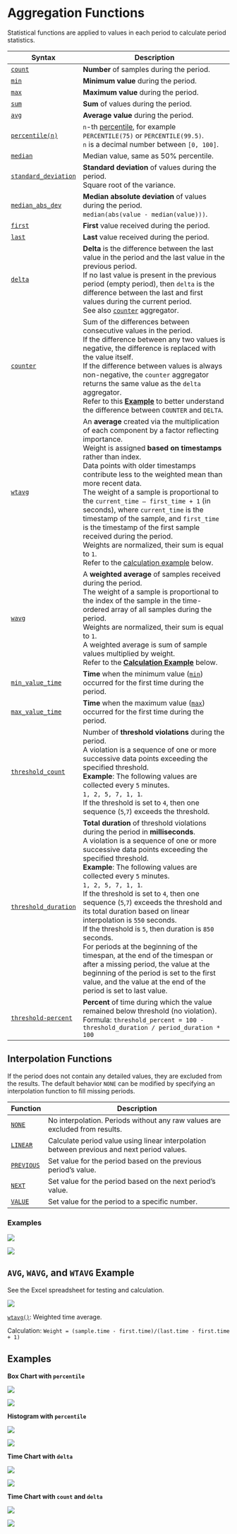 # Aggregation Functions

Statistical functions are applied to values in each period to calculate period statistics.

<!-- markdownlint-disable MD101 -->

| Syntax | Description
|--- |--- |
| <a name="count"></a>[`count`](#count) | **Number** of samples during the period. |
<a name="min"></a>[`min`](#min) | **Minimum value** during the period. |
<a name="max"></a>[`max`](#max) | **Maximum value** during the period. |
<a name="sum"></a>[`sum`](#sum) | **Sum** of values during the period. |
<a name="avg"></a>[`avg`](#avg) | **Average value** during the period. |
<a name="percentile"></a>[`percentile(n)`](#percentile)| `n`-th [percentile](https://axibase.com/docs/atsd/api/data/aggregation.html#percentile), for example `PERCENTILE(75)` or `PERCENTILE(99.5)`.<br>`n` is a decimal number between `[0, 100]`.|
<a name="median"></a>[`median`](#median) | Median value, same as 50% percentile. |
<a name="standard_deviation"></a>[`standard_deviation`](#standard_deviation) | **Standard deviation** of values during the period.<br>Square root of the variance. |
<a name="median_abs_dev"></a>[`median_abs_dev`](#median_abs_dev) | **Median absolute deviation** of values during the period.<br>`median(abs(value - median(value)))`. |
<a name="first"></a>[`first`](#first) | **First** value received during the period. |
<a name="last"></a>[`last`](#last) | **Last** value received during the period. |
<a name="delta"></a>[`delta`](#delta) | **Delta** is the difference between the last value in the period and the last value in the previous period.<br>If no last value is present in the previous period (empty period), then `delta` is the difference between the last and first values during the current period.<br>See also [`counter`](#counter) aggregator. |
<a name="counter"></a>[`counter`](#counter) | Sum of the differences between consecutive values in the period.<br>If the difference between any two values is negative, the difference is replaced with the value itself.<br>If the difference between values is always non-negative, the `counter` aggregator returns the same value as the `delta` aggregator.<br>Refer to this [**Example**](https://apps.axibase.com/chartlab/86c6b6e0) to better understand the difference between `COUNTER` and `DELTA`. |
<a name="wtavg"></a>[`wtavg`](#wtavg) | An **average** created via the multiplication of each component by a factor reflecting importance.<br>Weight is assigned **based on timestamps** rather than index.<br>Data points with older timestamps contribute less to the weighted mean than more recent data.<br>The weight of a sample is proportional to the `current_time – first_time + 1` (in seconds), where `current_time` is the timestamp of the sample, and `first_time` is the timestamp of the first sample received during the period.<br>Weights are normalized, their sum is equal to `1`.<br>Refer to the [calculation example](#avg-wavg-and-wtavg-example) below. |
<a name="wavg"></a>[`wavg`](#wavg) | A **weighted average** of samples received during the period.<br>The weight of a sample is proportional to the index of the sample in the time-ordered array of all samples during the period.<br>Weights are normalized, their sum is equal to `1`.<br>A weighted average is sum of sample values multiplied by weight.<br>Refer to the [**Calculation Example**](#avg-wavg-and-wtavg-example) below. |
<a name="min-value-time"></a>[`min_value_time`](#min-value-time) | **Time** when the minimum value ([`min`](#min)) occurred for the first time during the period. |
<a name="max-value-time"></a>[`max_value_time`](#max-value-time) | **Time** when the maximum value ([`max`](#max)) occurred for the first time during the period. |
<a name="threshold-count"></a>[`threshold_count`](#threshold-count) | Number of **threshold violations** during the period.<br>A violation is a sequence of one or more successive data points exceeding the specified threshold.<br>**Example**: The following values are collected every `5` minutes.<br>`1, 2, 5, 7, 1, 1`. <br>If the threshold is set to `4`, then one sequence (`5`,`7`) exceeds the threshold. |
<a name="threshold-duration"></a>[`threshold_duration`](#threshold-duration) | **Total duration** of threshold violations during the period in **milliseconds**.<br>A violation is a sequence of one or more successive data points exceeding the specified threshold.<br>**Example**: The following values are collected every `5` minutes.<br>`1, 2, 5, 7, 1, 1`.<br>If the threshold is set to `4`, then one sequence (`5`,`7`) exceeds the threshold and its total duration based on linear interpolation is `550` seconds.<br>If the threshold is `5`, then duration is `850` seconds.<br>For periods at the beginning of the timespan, at the end of the timespan or after a missing period, the value at the beginning of the period is set to the first value, and the value at the end of the period is set to last value. |
<a name="threshold-percent"></a>[`threshold-percent`](#threshold-percent) | **Percent** of time during which the value remained below threshold (no violation).<br>Formula: `threshold_percent = 100 - threshold_duration / period_duration * 100` |

<!-- markdownlint-enable MD101 -->

## Interpolation Functions

If the period does not contain any detailed values, they are excluded from the results. The default behavior `NONE` can be modified by specifying an interpolation function to fill missing periods.

|Function |Description |
|--- |--- |
<a name="none"></a>[`NONE`](#none) | No interpolation. Periods without any raw values are excluded from results. |
<a name="linear"></a>[`LINEAR`](#linear) | Calculate period value using linear interpolation between previous and next period values. |
<a name="previous"></a>[`PREVIOUS`](#previous) | Set value for the period based on the previous period’s value. |
<a name="next"></a>[`NEXT`](#next) | Set value for the period based on the next period’s value. |
<a name="value"></a>[`VALUE`](#value) | Set value for the period to a specific number. |

### Examples

![](./images/interpolation-examples.png)

[![](../images/button.png)](https://apps.axibase.com/chartlab/d8c03f11/3/#fullscreen)

## `AVG`, `WAVG`, and `WTAVG` Example

See the Excel spreadsheet for testing and calculation.

[![](./images/avg_calculations.png)](./resources/aggregators.xlsx)

[`wtavg()`](#wtavg): Weighted time average.

Calculation: `Weight = (sample.time - first.time)/(last.time - first.time + 1)`

## Examples

**Box Chart with `percentile`**

![](./images/aggregators-1.png)

[![](../images/button.png)](https://apps.axibase.com/chartlab/09315b88/7/)

**Histogram with `percentile`**

![](./images/aggregators-2.png)

[![](../images/button.png)](https://apps.axibase.com/chartlab/09315b88/6/)

**Time Chart with `delta`**

![](./images/aggregators-3.png)

[![](../images/button.png)](https://apps.axibase.com/chartlab/09315b88/5/)

**Time Chart with `count` and `delta`**

![](./images/aggregators-5.png)

[![](../images/button.png)](https://apps.axibase.com/chartlab/54e57188)
